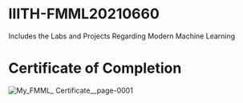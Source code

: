 # IIITH-FMML20210660
Includes the Labs and Projects Regarding Modern Machine Learning

# Certificate of Completion
![My_FMML_ Certificate__page-0001](https://user-images.githubusercontent.com/90785315/218448510-22aa79ed-9925-4086-9522-54adf8745f89.jpg)
